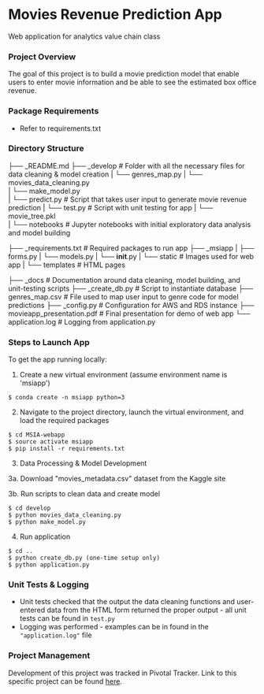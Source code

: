 # Movies Revenue Prediction App

Web application for analytics value chain class

### Project Overview
The goal of this project is to build a movie prediction model that enable users to enter movie information and be able to see the estimated box office revenue.

### Package Requirements

* Refer to requirements.txt

### Directory Structure

├── _README.md
├── _develop                        # Folder with all the necessary files for data cleaning & model creation
|   └── genres_map.py
|   └── movies_data_cleaning.py     
|   └── make_model.py               
|   └── predict.py                  # Script that takes user input to generate movie revenue prediction
|   └── test.py                     # Script with unit testing for app
|   └── movie_tree.pkl             
|   └── notebooks                   # Jupyter notebooks with initial exploratory data analysis and model building

├── _requirements.txt               # Required packages to run app
├── _msiapp
|   ├── forms.py
|   └── models.py
|   └── __init__.py
|   └── static                      # Images used for web app
|   └── templates                   # HTML pages

├── _docs                           # Documentation around data cleaning, model building, and unit-testing scripts
├── _create_db.py                   # Script to instantiate database
├── genres_map.csv                  # File used to map user input to genre code for model predictions
├── _config.py                      # Configuration for AWS and RDS instance
├── movieapp_presentation.pdf       # Final presentation for demo of web app
└── application.log                 # Logging from application.py

### Steps to Launch App
To get the app running locally:

1. Create a new virtual environment (assume environment name is 'msiapp')
```
$ conda create -n msiapp python=3
```

2. Navigate to the project directory, launch the virtual environment, and load the required packages

```
$ cd MSIA-webapp
$ source activate msiapp
$ pip install -r requirements.txt
```

3. Data Processing & Model Development

3a. Download "movies_metadata.csv" dataset from the Kaggle site

3b. Run scripts to clean data and create model

```
$ cd develop
$ python movies_data_cleaning.py
$ python make_model.py
```
4. Run application

```
$ cd ..
$ python create_db.py (one-time setup only)
$ python application.py
```
### Unit Tests & Logging
* Unit tests checked that the output the data cleaning functions and user-entered data from the HTML form returned the proper output - all unit tests can be found in ```test.py```
* Logging was performed - examples can be in found in the ```"application.log"``` file

### Project Management
Development of this project was tracked in Pivotal Tracker. Link to this specific project can be found 
[here](https://www.pivotaltracker.com/n/projects/2143653).
